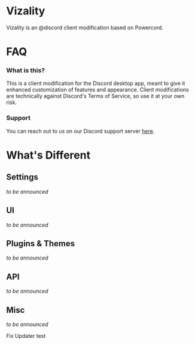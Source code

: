 # Vizality

Vizality is an @discord client modification based on Powercord.

# FAQ

### What is this?

This is a client modification for the Discord desktop app, meant to give it enhanced customization of features and appearance. Client modifications are technically against Discord's Terms of Service, so use it at your own risk.

### Support

You can reach out to us on our Discord support server [here](https://discord.gg/42B8AC9).

# What's Different

## Settings
*to be announced*

## UI
*to be announced*

## Plugins & Themes
*to be announced*

## API
*to be announced*

## Misc
*to be announced*

Fix Updater test
